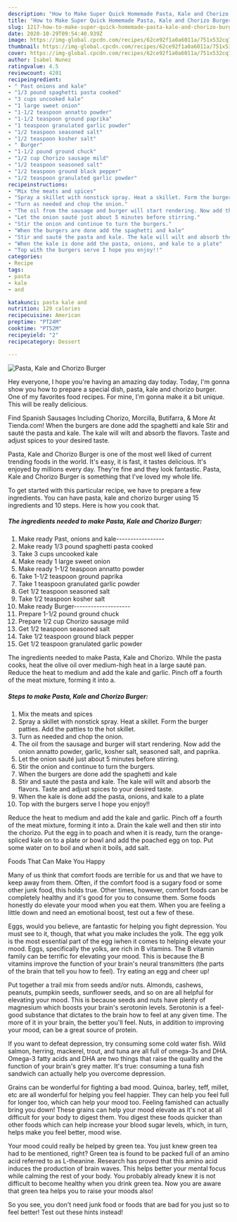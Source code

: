 ```yaml
---
description: "How to Make Super Quick Homemade Pasta, Kale and Chorizo Burger"
title: "How to Make Super Quick Homemade Pasta, Kale and Chorizo Burger"
slug: 1217-how-to-make-super-quick-homemade-pasta-kale-and-chorizo-burger
date: 2020-10-29T09:54:40.939Z
image: https://img-global.cpcdn.com/recipes/62ce92f1a0a6011a/751x532cq70/pasta-kale-and-chorizo-burger-recipe-main-photo.jpg
thumbnail: https://img-global.cpcdn.com/recipes/62ce92f1a0a6011a/751x532cq70/pasta-kale-and-chorizo-burger-recipe-main-photo.jpg
cover: https://img-global.cpcdn.com/recipes/62ce92f1a0a6011a/751x532cq70/pasta-kale-and-chorizo-burger-recipe-main-photo.jpg
author: Isabel Nunez
ratingvalue: 4.5
reviewcount: 4201
recipeingredient:
- " Past onions and kale"
- "1/3 pound spaghetti pasta cooked"
- "3 cups uncooked kale"
- "1 large sweet onion"
- "1-1/2 teaspoon annatto powder"
- "1-1/2 teaspoon ground paprika"
- "1 teaspoon granulated garlic powder"
- "1/2 teaspoon seasoned salt"
- "1/2 teaspoon kosher salt"
- " Burger"
- "1-1/2 pound ground chuck"
- "1/2 cup Chorizo sausage mild"
- "1/2 teaspoon seasoned salt"
- "1/2 teaspoon ground black pepper"
- "1/2 teaspoon granulated garlic powder"
recipeinstructions:
- "Mix the meats and spices"
- "Spray a skillet with nonstick spray. Heat a skillet. Form the burger patties. Add the patties to the hot skillet."
- "Turn as needed and chop the onion."
- "The oil from the sausage and burger will start rendering. Now add the onion annatto powder, garlic, kosher salt, seasoned salt, and paprika."
- "Let the onion sauté just about 5 minutes before stirring."
- "Stir the onion and continue to turn the burgers."
- "When the burgers are done add the spaghetti and kale"
- "Stir and sauté the pasta and kale. The kale will wilt and absorb the flavors. Taste and adjust spices to your desired taste."
- "When the kale is done add the pasta, onions, and kale to a plate"
- "Top with the burgers serve I hope you enjoy!!"
categories:
- Recipe
tags:
- pasta
- kale
- and

katakunci: pasta kale and 
nutrition: 129 calories
recipecuisine: American
preptime: "PT24M"
cooktime: "PT52M"
recipeyield: "2"
recipecategory: Dessert

---
```



![Pasta, Kale and Chorizo Burger](https://img-global.cpcdn.com/recipes/62ce92f1a0a6011a/751x532cq70/pasta-kale-and-chorizo-burger-recipe-main-photo.jpg)

Hey everyone, I hope you're having an amazing day today. Today, I'm gonna show you how to prepare a special dish, pasta, kale and chorizo burger. One of my favorites food recipes. For mine, I'm gonna make it a bit unique. This will be really delicious.

Find Spanish Sausages Including Chorizo, Morcilla, Butifarra, &amp; More At Tienda.com! When the burgers are done add the spaghetti and kale Stir and sauté the pasta and kale. The kale will wilt and absorb the flavors. Taste and adjust spices to your desired taste.

Pasta, Kale and Chorizo Burger is one of the most well liked of current trending foods in the world. It's easy, it is fast, it tastes delicious. It's enjoyed by millions every day. They're fine and they look fantastic. Pasta, Kale and Chorizo Burger is something that I've loved my whole life.


To get started with this particular recipe, we have to prepare a few ingredients. You can have pasta, kale and chorizo burger using 15 ingredients and 10 steps. Here is how you cook that.

<!--inarticleads1-->

##### The ingredients needed to make Pasta, Kale and Chorizo Burger:

1. Make ready  Past, onions and kale-----------------
1. Make ready 1/3 pound spaghetti pasta cooked
1. Take 3 cups uncooked kale
1. Make ready 1 large sweet onion
1. Make ready 1-1/2 teaspoon annatto powder
1. Take 1-1/2 teaspoon ground paprika
1. Take 1 teaspoon granulated garlic powder
1. Get 1/2 teaspoon seasoned salt
1. Take 1/2 teaspoon kosher salt
1. Make ready  Burger--------------------
1. Prepare 1-1/2 pound ground chuck
1. Prepare 1/2 cup Chorizo sausage mild
1. Get 1/2 teaspoon seasoned salt
1. Take 1/2 teaspoon ground black pepper
1. Get 1/2 teaspoon granulated garlic powder


The ingredients needed to make Pasta, Kale and Chorizo. While the pasta cooks, heat the olive oil over medium-high heat in a large sauté pan. Reduce the heat to medium and add the kale and garlic. Pinch off a fourth of the meat mixture, forming it into a. 

<!--inarticleads2-->

##### Steps to make Pasta, Kale and Chorizo Burger:

1. Mix the meats and spices
1. Spray a skillet with nonstick spray. Heat a skillet. Form the burger patties. Add the patties to the hot skillet.
1. Turn as needed and chop the onion.
1. The oil from the sausage and burger will start rendering. Now add the onion annatto powder, garlic, kosher salt, seasoned salt, and paprika.
1. Let the onion sauté just about 5 minutes before stirring.
1. Stir the onion and continue to turn the burgers.
1. When the burgers are done add the spaghetti and kale
1. Stir and sauté the pasta and kale. The kale will wilt and absorb the flavors. Taste and adjust spices to your desired taste.
1. When the kale is done add the pasta, onions, and kale to a plate
1. Top with the burgers serve I hope you enjoy!!


Reduce the heat to medium and add the kale and garlic. Pinch off a fourth of the meat mixture, forming it into a. Drain the kale well and then stir into the chorizo. Put the egg in to poach and when it is ready, turn the orange-spliced kale on to a plate or bowl and add the poached egg on top. Put some water on to boil and when it boils, add salt. 

Foods That Can Make You Happy


Many of us think that comfort foods are terrible for us and that we have to keep away from them. Often, if the comfort food is a sugary food or some other junk food, this holds true. Other times, however, comfort foods can be completely healthy and it's good for you to consume them. Some foods honestly do elevate your mood when you eat them. When you are feeling a little down and need an emotional boost, test out a few of these.

Eggs, would you believe, are fantastic for helping you fight depression. You must see to it, though, that what you make includes the yolk. The egg yolk is the most essential part of the egg iwhen it comes to helping elevate your mood. Eggs, specifically the yolks, are rich in B vitamins. The B vitamin family can be terrific for elevating your mood. This is because the B vitamins improve the function of your brain's neural transmitters (the parts of the brain that tell you how to feel). Try eating an egg and cheer up!

Put together a trail mix from seeds and/or nuts. Almonds, cashews, peanuts, pumpkin seeds, sunflower seeds, and so on are all helpful for elevating your mood. This is because seeds and nuts have plenty of magnesium which boosts your brain's serotonin levels. Serotonin is a feel-good substance that dictates to the brain how to feel at any given time. The more of it in your brain, the better you'll feel. Nuts, in addition to improving your mood, can be a great source of protein.

If you want to defeat depression, try consuming some cold water fish. Wild salmon, herring, mackerel, trout, and tuna are all full of omega-3s and DHA. Omega-3 fatty acids and DHA are two things that raise the quality and the function of your brain's grey matter. It's true: consuming a tuna fish sandwich can actually help you overcome depression. 

Grains can be wonderful for fighting a bad mood. Quinoa, barley, teff, millet, etc are all wonderful for helping you feel happier. They can help you feel full for longer too, which can help your mood too. Feeling famished can actually bring you down! These grains can help your mood elevate as it's not at all difficult for your body to digest them. You digest these foods quicker than other foods which can help increase your blood sugar levels, which, in turn, helps make you feel better, mood wise.

Your mood could really be helped by green tea. You just knew green tea had to be mentioned, right? Green tea is found to be packed full of an amino acid referred to as L-theanine. Research has proved that this amino acid induces the production of brain waves. This helps better your mental focus while calming the rest of your body. You probably already knew it is not difficult to become healthy when you drink green tea. Now you are aware that green tea helps you to raise your moods also!

So you see, you don't need junk food or foods that are bad for you just so to feel better! Test out  these hints  instead!

